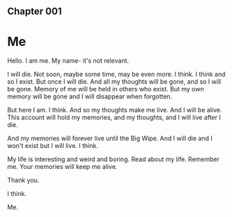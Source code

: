 ## Chapter 001

# Me

Hello. I am me. My name- it's not relevant.

I will die. Not soon, maybe some time, may be even more.
I think. I think and so I exist. But once I will die.
And all my thoughts will be gone, and so I will be gone.
Memory of me will be held in others who exist.
But my own memory will be gone and I will disappear when forgotten.

But here I am. I think. And so my thoughts make me live.
And I will be alive. This account will hold my memories,
and my thoughts, and I will live after I die.

And my memories will forever live until the Big Wipe.
And I will die and I won't exist but I will live. I think.

My life is interesting and weird and boring.
Read about my life. Remember me. Your memories will keep me alive.

Thank you.

I think.

Me.
